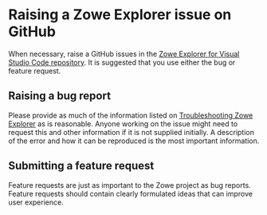# Raising a Zowe Explorer issue on GitHub

When necessary, raise a GitHub issues in the [Zowe Explorer for Visual Studio Code repository](https://github.com/zowe/zowe-explorer-vscode/issues). It is suggested that you use either the bug or feature request.

## Raising a bug report

Please provide as much of the information listed on [Troubleshooting Zowe Explorer](troubleshoot-ze.md) as is reasonable. Anyone working on the issue might need to request this and other information if it is not supplied initially. A description of the error and how it can be reproduced is the most important information.

## Submitting a feature request

Feature requests are just as important to the Zowe project as bug reports. Feature requests should contain clearly formulated ideas that can improve user experience.